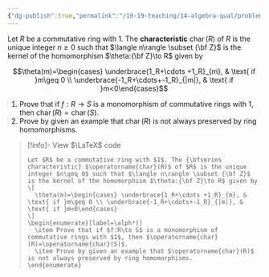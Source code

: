 ```yaml
---
{"dg-publish":true,"permalink":"/10-19-teaching/14-algebra-qual/problem-from-past-exams/ring-theory/characteristic-of-a-ring/","tags":["ring_theory"],"updated":"2025-03-17T07:52:31-07:00"}
---
```


Let $R$ be a commutative ring with $1$. The **characteristic** $\operatorname{char}(R)$ of $R$ is the unique integer $n\geq 0$ such that $\langle n\rangle \subset {\bf Z}$ is the kernel of the homomorphism $\theta:{\bf Z}\to R$ given by

$$\theta(m)=\begin{cases} \underbrace{1_R+\cdots +1_R}_{m}, & \text{ if }m\geq 0 \\ \underbrace{-1_R+\cdots+-1_R}_{|m|}, & \text{ if }m<0\end{cases}$$

1. Prove that if $f:R\to S$ is a monomorphism of commutative rings with $1$, then $\operatorname{char}(R)=\operatorname{char}(S)$.
2. Prove by given an example that $\operatorname{char}(R)$ is not always preserved by ring homomorphisms.

> [!info]- View $\LaTeX$ code
> ```
> Let $R$ be a commutative ring with $1$. The {\bfseries characteristic} $\operatorname{char}(R)$ of $R$ is the unique integer $n\geq 0$ such that $\langle n\rangle \subset {\bf Z}$ is the kernel of the homomorphism $\theta:{\bf Z}\to R$ given by
> \[
> 	\theta(m)=\begin{cases} \underbrace{1_R+\cdots +1_R}_{m}, & \text{ if }m\geq 0 \\ \underbrace{-1_R+\cdots+-1_R}_{|m|}, & \text{ if }m<0\end{cases}
> \]
> \begin{enumerate}[label=\alph*)]
> 	\item Prove that if $f:R\to S$ is a monomorphism of commutative rings with $1$, then $\operatorname{char}(R)=\operatorname{char}(S)$.
> 	\item Prove by given an example that $\operatorname{char}(R)$ is not always preserved by ring homomorphisms.
> \end{enumerate}
> ```